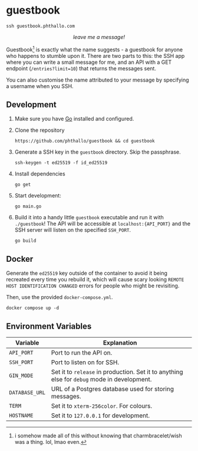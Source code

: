 # guestbook

```
ssh guestbook.phthallo.com
```

<p align = "center"><i>leave me a message!</i></p>


Guestbook[^1] is exactly what the name suggests - a guestbook for anyone who happens to stumble upon it. There are two parts to this: the SSH app where you can write a small message for me, and an API with a GET endpoint (`/entries?limit=10`) that returns the messages sent.

You can also customise the name attributed to your message by specifying a username when you SSH.

## Development

1. Make sure you have [Go](https://go.dev/dl/) installed and configured.

2. Clone the repository
    ```
    https://github.com/phthallo/guestbook && cd guestbook
    ```

3. Generate a SSH key in the `guestbook` directory. Skip the passphrase.
    ```
    ssh-keygen -t ed25519 -f id_ed25519
    ```

3. Install dependencies
    ```
    go get
    ```

4. Start development: 
    ```
    go main.go 
    ```

5. Build it into a handy little `guestbook` executable and run it with `./guestbook`! The API will be accessible at `localhost:{API_PORT}` and the SSH server will listen on the specified `SSH_PORT`. 
    ```
    go build 
    ```

## Docker

Generate the `ed25519` key outside of the container to avoid it being recreated every time you rebuild it, which will cause scary looking `REMOTE HOST IDENTIFICATION CHANGED` errors for people who might be revisiting.

Then, use the provided `docker-compose.yml`.

```
docker compose up -d
```


## Environment Variables
| Variable | Explanation |
| -------- | ----------- |
| `API_PORT` | Port to run the API on. |
| `SSH_PORT` | Port to listen on for SSH. |
| `GIN_MODE` | Set it to `release` in production. Set it to anything else for `debug` mode in development.
| `DATABASE_URL` | URL of a Postgres database used for storing messages. |
| `TERM` | Set it to `xterm-256color`. For colours. |
|  `HOSTNAME` | Set it to `127.0.0.1` for development. |

[^1]: i somehow made all of this without knowing that charmbracelet/wish was a thing. lol, lmao even. 